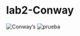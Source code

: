 # lab2-Conway
![Conway’s ](https://github.com/user-attachments/assets/5c5d97b0-afcf-41bf-8421-0e6bb7eaedee)
![prueba](https://github.com/user-attachments/assets/bb7b42d0-79da-411a-a079-f0dc0a7a8325)
